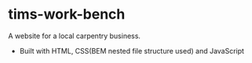 # tims-work-bench
A website for a local carpentry business.
 * Built with HTML, CSS(BEM nested file structure used) and JavaScript
